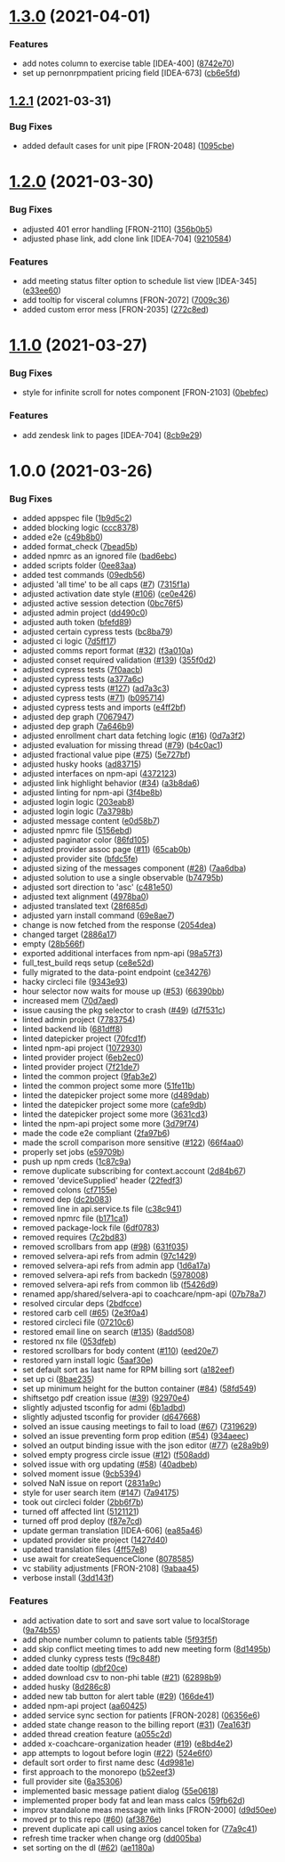 # [1.3.0](https://github.com/coachcare/dashboard/compare/v1.2.1...v1.3.0) (2021-04-01)


### Features

* add notes column to exercise table [IDEA-400] ([8742e70](https://github.com/coachcare/dashboard/commit/8742e70072adf270bbd551d9e66053e07493963f))
* set up pernonrpmpatient pricing field [IDEA-673] ([cb6e5fd](https://github.com/coachcare/dashboard/commit/cb6e5fd51d7235623cb9c2dd9ceb3b5672d58bea))

## [1.2.1](https://github.com/coachcare/dashboard/compare/v1.2.0...v1.2.1) (2021-03-31)


### Bug Fixes

* added default cases for unit pipe [FRON-2048] ([1095cbe](https://github.com/coachcare/dashboard/commit/1095cbe4a73532eb5ef1119b33fc9e2f520670ac))

# [1.2.0](https://github.com/coachcare/dashboard/compare/v1.1.0...v1.2.0) (2021-03-30)


### Bug Fixes

* adjusted 401 error handling [FRON-2110] ([356b0b5](https://github.com/coachcare/dashboard/commit/356b0b580e776b5707b17aad923e4ec028b8301b))
* adjusted phase link, add clone link [IDEA-704] ([9210584](https://github.com/coachcare/dashboard/commit/9210584bff826394b6bdf8854819f4231186f37f))


### Features

* add meeting status filter option to schedule list view [IDEA-345] ([e33ee60](https://github.com/coachcare/dashboard/commit/e33ee60f8ccaca6a790a3156ca3ac33c97dc7595))
* add tooltip for visceral columns [FRON-2072] ([7009c36](https://github.com/coachcare/dashboard/commit/7009c36678895ed6525031c460ed77a523651eab))
* added custom error mess [FRON-2035] ([272c8ed](https://github.com/coachcare/dashboard/commit/272c8ed98e6bbdedecb7ae4afe687b572ab5fe0d))

# [1.1.0](https://github.com/coachcare/dashboard/compare/v1.0.0...v1.1.0) (2021-03-27)


### Bug Fixes

* style for infinite scroll for notes component [FRON-2103] ([0bebfec](https://github.com/coachcare/dashboard/commit/0bebfec4c22dcad5a691d2c3e22ce6b800c221f4))


### Features

* add zendesk link to pages [IDEA-704] ([8cb9e29](https://github.com/coachcare/dashboard/commit/8cb9e29bca64565d00607a65b4a6c9dc958d968e))

# 1.0.0 (2021-03-26)


### Bug Fixes

* added appspec file ([1b9d5c2](https://github.com/coachcare/dashboard/commit/1b9d5c2ffec19dd8f976372d5b8bc0c85ae7b3a3))
* added blocking logic ([ccc8378](https://github.com/coachcare/dashboard/commit/ccc837886a9cbee804a12a5bd73b06a18288d081))
* added e2e ([c49b8b0](https://github.com/coachcare/dashboard/commit/c49b8b0a56dc23f7c93cdad21e6c6c8b13316083))
* added format_check ([7bead5b](https://github.com/coachcare/dashboard/commit/7bead5b2f09a0c18ca647b1597a15da8405e3e02))
* added npmrc as an ignored file ([bad6ebc](https://github.com/coachcare/dashboard/commit/bad6ebcaf66d32e195a0527244e9e5b68ac0d144))
* added scripts folder ([0ee83aa](https://github.com/coachcare/dashboard/commit/0ee83aad25eaad115ca3c80325fc5d3e07956d5a))
* added test commands ([09edb56](https://github.com/coachcare/dashboard/commit/09edb56df5b8a3fe7cb01ecf212b8ea8024b68a6))
* adjusted 'all time' to be all caps ([#7](https://github.com/coachcare/dashboard/issues/7)) ([7315f1a](https://github.com/coachcare/dashboard/commit/7315f1aa9ec2d9efdf089733a4555197c031db11))
* adjusted activation date style ([#106](https://github.com/coachcare/dashboard/issues/106)) ([ce0e426](https://github.com/coachcare/dashboard/commit/ce0e426a8ed67fe9e92884e1c073a4ed20986924))
* adjusted active session detection ([0bc76f5](https://github.com/coachcare/dashboard/commit/0bc76f56cd866b29c1a268657cea128457d87798))
* adjusted admin project ([dd490c0](https://github.com/coachcare/dashboard/commit/dd490c098e68442fd2fe92b525b54c67085edfb9))
* adjusted auth token ([bfefd89](https://github.com/coachcare/dashboard/commit/bfefd89c33a01ee552e90653891b7fcabc3e12a3))
* adjusted certain cypress tests ([bc8ba79](https://github.com/coachcare/dashboard/commit/bc8ba791a69e0f92549ccde0d202f3e38c86ddf4))
* adjusted ci logic ([7d5ff17](https://github.com/coachcare/dashboard/commit/7d5ff171c840ef9ae015eb8b5367edb572d93d10))
* adjusted comms report format ([#32](https://github.com/coachcare/dashboard/issues/32)) ([f3a010a](https://github.com/coachcare/dashboard/commit/f3a010aa63e4fa170dd3e39f1b12f4bd7537277d))
* adjusted conset required validation ([#139](https://github.com/coachcare/dashboard/issues/139)) ([355f0d2](https://github.com/coachcare/dashboard/commit/355f0d2bce77c11308abfecd04cafa4e4fadc455))
* adjusted cypress tests ([7f0aacb](https://github.com/coachcare/dashboard/commit/7f0aacb2922810dff1dd776cdf6b0ed33328fbc8))
* adjusted cypress tests ([a377a6c](https://github.com/coachcare/dashboard/commit/a377a6c1d7859c50079efb465e2f8dbb1f12196b))
* adjusted cypress tests ([#127](https://github.com/coachcare/dashboard/issues/127)) ([ad7a3c3](https://github.com/coachcare/dashboard/commit/ad7a3c3fef89ec63c801809130a50f67c5bff68d))
* adjusted cypress tests ([#71](https://github.com/coachcare/dashboard/issues/71)) ([b095714](https://github.com/coachcare/dashboard/commit/b095714e82c6899ae193392504e8ee6dd8a54c37))
* adjusted cypress tests and imports ([e4ff2bf](https://github.com/coachcare/dashboard/commit/e4ff2bf055f39f33a0a25d16f27e0b62bcacc50a))
* adjusted dep graph ([7067947](https://github.com/coachcare/dashboard/commit/7067947e2052ed42ed2e1ab0a7a8766df0e2a738))
* adjusted dep graph ([7a646b9](https://github.com/coachcare/dashboard/commit/7a646b9cc36e2b59fb61f7c5f07ba249716c1894))
* adjusted enrollment chart data fetching logic ([#16](https://github.com/coachcare/dashboard/issues/16)) ([0d7a3f2](https://github.com/coachcare/dashboard/commit/0d7a3f2e22f7fac80eaf09a1acb1a9f8a0aa9b33))
* adjusted evaluation for missing thread ([#79](https://github.com/coachcare/dashboard/issues/79)) ([b4c0ac1](https://github.com/coachcare/dashboard/commit/b4c0ac1c9630b21ac9d72bc0137508e013816b2e))
* adjusted fractional value pipe ([#75](https://github.com/coachcare/dashboard/issues/75)) ([5e727bf](https://github.com/coachcare/dashboard/commit/5e727bf3ded1b22369036d2e7ba34499d41a7e37))
* adjusted husky hooks ([ad83715](https://github.com/coachcare/dashboard/commit/ad8371596f9c4589d40818fd3209bce4184fbeb6))
* adjusted interfaces on npm-api ([4372123](https://github.com/coachcare/dashboard/commit/43721239583a500b2d4032233804b05f1f0ddad5))
* adjusted link highlight behavior ([#34](https://github.com/coachcare/dashboard/issues/34)) ([a3b8da6](https://github.com/coachcare/dashboard/commit/a3b8da6fc0aae8809ff92698a6efb2e79a538bc1))
* adjusted linting for npm-api ([3f4be8b](https://github.com/coachcare/dashboard/commit/3f4be8b91d2b7d94fdde96c62285f907d0ca445b))
* adjusted login logic ([203eab8](https://github.com/coachcare/dashboard/commit/203eab886553ce8461d067fb8eac7fa32be83d4c))
* adjusted login logic ([7a3798b](https://github.com/coachcare/dashboard/commit/7a3798b63078a3a70ca3e8859236636c1f2a195e))
* adjusted message content ([e0d58b7](https://github.com/coachcare/dashboard/commit/e0d58b7d7b38fc7fb2318619f92ed0819fa2375d))
* adjusted npmrc file ([5156ebd](https://github.com/coachcare/dashboard/commit/5156ebd125634162be2cdc1ec0f2e18fd64b1212))
* adjusted paginator color ([86fd105](https://github.com/coachcare/dashboard/commit/86fd105682a4aaf48efa1341464523c97a6ef2cb))
* adjusted provider assoc page ([#11](https://github.com/coachcare/dashboard/issues/11)) ([65cab0b](https://github.com/coachcare/dashboard/commit/65cab0b6843f236bef04a30683d6357c628fbcd3))
* adjusted provider site ([bfdc5fe](https://github.com/coachcare/dashboard/commit/bfdc5fee89f6805d78923def87995581871cb0f7))
* adjusted sizing of the messages component ([#28](https://github.com/coachcare/dashboard/issues/28)) ([7aa6dba](https://github.com/coachcare/dashboard/commit/7aa6dbadeddbec5c71da50c855c5a28fb5121ea2))
* adjusted solution to use a single observable ([b74795b](https://github.com/coachcare/dashboard/commit/b74795b2d2336360b32c5e8faa2ed53b42bf3f26))
* adjusted sort direction to 'asc' ([c481e50](https://github.com/coachcare/dashboard/commit/c481e50fcc57dcab77a27ecb138da017d315c717))
* adjusted text alignment ([4978ba0](https://github.com/coachcare/dashboard/commit/4978ba0bc53a80a9c28d508a9b2bcd207b85a00d))
* adjusted translated text ([28f685d](https://github.com/coachcare/dashboard/commit/28f685dcd9aeae5cd66824461f8524fc898ba6a4))
* adjusted yarn install command ([69e8ae7](https://github.com/coachcare/dashboard/commit/69e8ae76db7b91bb9f724a85fd42c6a3ee3f621a))
* change is now fetched from the response ([2054dea](https://github.com/coachcare/dashboard/commit/2054deaa9b75e05bb6b77d47c7dae01f57c9432c))
* changed target ([2886a17](https://github.com/coachcare/dashboard/commit/2886a17d556584bc509f86b46196686be4ead191))
* empty ([28b566f](https://github.com/coachcare/dashboard/commit/28b566f9f3caf7e920cd25a8797eb6e514c47a3a))
* exported additional interfaces from npm-api ([98a57f3](https://github.com/coachcare/dashboard/commit/98a57f3574c5f133936a1dfe116c39739dbe497a))
* full_test_build reqs setup ([ce8e52d](https://github.com/coachcare/dashboard/commit/ce8e52dcc03eaa2970540d2edce254869c21cafc))
* fully migrated to the data-point endpoint ([ce34276](https://github.com/coachcare/dashboard/commit/ce342767596428fa5a75c2a946e889fc32fefab5))
* hacky circleci file ([9343e93](https://github.com/coachcare/dashboard/commit/9343e93658cf114e6c6dd8479c7ed90382304adb))
* hour selector now waits for mouse up ([#53](https://github.com/coachcare/dashboard/issues/53)) ([66390bb](https://github.com/coachcare/dashboard/commit/66390bbaa87a5f26ccdcc672d4fd52c67e427335))
* increased mem ([70d7aed](https://github.com/coachcare/dashboard/commit/70d7aedd4bf11083091de627defcdca8298806cc))
* issue causing the pkg selector to crash ([#49](https://github.com/coachcare/dashboard/issues/49)) ([d7f531c](https://github.com/coachcare/dashboard/commit/d7f531caf26620bb3f81b9f41402e6e456d10a66))
* linted admin project ([7783754](https://github.com/coachcare/dashboard/commit/778375400059813c22dd90c46c56dcad20de2454))
* linted backend lib ([681dff8](https://github.com/coachcare/dashboard/commit/681dff8fa1a1c66bbd85ea03f4192b595588103f))
* linted datepicker project ([70fcd1f](https://github.com/coachcare/dashboard/commit/70fcd1f1981411c6276bd97f157b43f95e320abc))
* linted npm-api project ([1072930](https://github.com/coachcare/dashboard/commit/10729300503176f9704f7e46bb377df51e6ec15b))
* linted provider project ([6eb2ec0](https://github.com/coachcare/dashboard/commit/6eb2ec0e17b49c8c8b6110b02ecc23580e9137a9))
* linted provider project ([7f21de7](https://github.com/coachcare/dashboard/commit/7f21de7b6535b1f4ae00662af24ebe07ea4b992f))
* linted the common project ([9fab3e2](https://github.com/coachcare/dashboard/commit/9fab3e2d224170bf9cedc50f98b677ee529c0eb9))
* linted the common project some more ([51fe11b](https://github.com/coachcare/dashboard/commit/51fe11b85279b604f114f099e264d7f3ce32af74))
* linted the datepicker project some more ([d489dab](https://github.com/coachcare/dashboard/commit/d489dab68483aeb8adb8b3c553872278ab34fe62))
* linted the datepicker project some more ([cafe9db](https://github.com/coachcare/dashboard/commit/cafe9dba648a3f09bb64a9e6fe099de8cfc8bccf))
* linted the datepicker project some more ([3631cd3](https://github.com/coachcare/dashboard/commit/3631cd391d5b9da579a9a71787b29ec2dc6e7150))
* linted the npm-api project some more ([3d79f74](https://github.com/coachcare/dashboard/commit/3d79f74d5cf8184013e975fdc1275d5ba917bcea))
* made the code e2e compliant ([2fa97b6](https://github.com/coachcare/dashboard/commit/2fa97b6e9b13b553d6cd6721423d3447e78d8294))
* made the scroll comparison more sensitive ([#122](https://github.com/coachcare/dashboard/issues/122)) ([66f4aa0](https://github.com/coachcare/dashboard/commit/66f4aa02a8413578b487da8a3319ca98ad853df3))
* properly set jobs ([e59709b](https://github.com/coachcare/dashboard/commit/e59709bf81cebd5136061ee686881bf82d48dba5))
* push up npm creds ([1c87c9a](https://github.com/coachcare/dashboard/commit/1c87c9af34ab52023df8e2e801871055a22b5ebb))
* remove duplicate subscribing for context.account ([2d84b67](https://github.com/coachcare/dashboard/commit/2d84b672ce6af6fcb4615493a7510777ed5ca164))
* removed 'deviceSupplied' header ([22fedf3](https://github.com/coachcare/dashboard/commit/22fedf39c0dc011c047523ff79656053f1096bd7))
* removed colons ([cf7155e](https://github.com/coachcare/dashboard/commit/cf7155e74a4d583bcb196bd484d7f7ffb1d283c8))
* removed dep ([dc2b083](https://github.com/coachcare/dashboard/commit/dc2b08340776be99e9bbc71113285ad4f82e4da5))
* removed line in api.service.ts file ([c38c941](https://github.com/coachcare/dashboard/commit/c38c941339b66b9a5b19cfc23ff98899f17491dc))
* removed npmrc file ([b171ca1](https://github.com/coachcare/dashboard/commit/b171ca1c3f093cd6ef5d6162e49ee3c6476eb143))
* removed package-lock file ([6df0783](https://github.com/coachcare/dashboard/commit/6df07833699aeb9f99ad6cac3ae864e16ffc4ed7))
* removed requires ([7c2bd83](https://github.com/coachcare/dashboard/commit/7c2bd834b712a502c9923bfc53352c85c3098f25))
* removed scrollbars from app ([#98](https://github.com/coachcare/dashboard/issues/98)) ([631f035](https://github.com/coachcare/dashboard/commit/631f0359e1bcf0af04782957de9b502193fc2f9a))
* removed selvera-api refs from admin ([97c1429](https://github.com/coachcare/dashboard/commit/97c14298f6ac4f688adbbd3094126cf1ba614a0c))
* removed selvera-api refs from admin app ([1d6a17a](https://github.com/coachcare/dashboard/commit/1d6a17a66d506709ddd43e3876e638649fbc9cc1))
* removed selvera-api refs from backedn ([5978008](https://github.com/coachcare/dashboard/commit/597800817ff25a62df1164f3ceffcd1d8d64270a))
* removed selvera-api refs from common lib ([f5426d9](https://github.com/coachcare/dashboard/commit/f5426d9bd50c749a0d9f7b59a80a10f84be2ee23))
* renamed app/shared/selvera-api to coachcare/npm-api ([07b78a7](https://github.com/coachcare/dashboard/commit/07b78a7289dba33498c2f00535d57eabac91164a))
* resolved circular deps ([2bdfcce](https://github.com/coachcare/dashboard/commit/2bdfcce788f28eb4396464f1d44daf5ba1ceede5))
* restored carb cell ([#65](https://github.com/coachcare/dashboard/issues/65)) ([2e3f0a4](https://github.com/coachcare/dashboard/commit/2e3f0a4dc16af5e586b48fe5a342eb4d92736635))
* restored circleci file ([07210c6](https://github.com/coachcare/dashboard/commit/07210c67260701085f04e1bc6a78fd7b3dc8d4f6))
* restored email line on search ([#135](https://github.com/coachcare/dashboard/issues/135)) ([8add508](https://github.com/coachcare/dashboard/commit/8add50818cd81b6157d6f53f4190ddfcb8201f75))
* restored nx file ([053dfeb](https://github.com/coachcare/dashboard/commit/053dfeb22650a9ba92affc03d216fa240af08b6e))
* restored scrollbars for body content ([#110](https://github.com/coachcare/dashboard/issues/110)) ([eed20e7](https://github.com/coachcare/dashboard/commit/eed20e7d39ff93211f39e3391c42fddf311c186f))
* restored yarn install logic ([5aaf30e](https://github.com/coachcare/dashboard/commit/5aaf30e0a5c5cb47baa330743c507c6f2886b52b))
* set default sort as last name for RPM billing sort ([a182eef](https://github.com/coachcare/dashboard/commit/a182eefe1cee58180b4d5bb17723708e6170e2f4))
* set up ci ([8bae235](https://github.com/coachcare/dashboard/commit/8bae235b1ecad1acece348c27478c5cdea46d8e0))
* set up minimum height for the button container ([#84](https://github.com/coachcare/dashboard/issues/84)) ([58fd549](https://github.com/coachcare/dashboard/commit/58fd54970a67a48ec381e9c6ccc1af966e9bc141))
* shiftsetgo pdf creation issue ([#39](https://github.com/coachcare/dashboard/issues/39)) ([92970e4](https://github.com/coachcare/dashboard/commit/92970e41507daec807def2c1daa04a74f086da04))
* slightly adjusted tsconfig for admi ([6b1adbd](https://github.com/coachcare/dashboard/commit/6b1adbdceb358ede6d39882ca8e312b84bf0a9e4))
* slightly adjusted tsconfig for provider ([d647668](https://github.com/coachcare/dashboard/commit/d647668c7995d41046a77d6fe0f8e9ff470c41b4))
* solved an issue causing meetings to fail to load ([#67](https://github.com/coachcare/dashboard/issues/67)) ([7319629](https://github.com/coachcare/dashboard/commit/7319629b6a545a61bec13fd45fb63bbe935d2bca))
* solved an issue preventing form prop edition ([#54](https://github.com/coachcare/dashboard/issues/54)) ([934aeec](https://github.com/coachcare/dashboard/commit/934aeec752b75903fa4f7932d430efb134bad1b0))
* solved an output binding issue with the json editor ([#77](https://github.com/coachcare/dashboard/issues/77)) ([e28a9b9](https://github.com/coachcare/dashboard/commit/e28a9b957400524e9b9a72a54ce25d5d4202f9f7))
* solved empty progress circle issue ([#12](https://github.com/coachcare/dashboard/issues/12)) ([f508add](https://github.com/coachcare/dashboard/commit/f508add7fa30002f77c3211fa47dd633fe8a2183))
* solved issue with org updating ([#58](https://github.com/coachcare/dashboard/issues/58)) ([40adbeb](https://github.com/coachcare/dashboard/commit/40adbeb1c40a2f6ad013db967298646240bfed2f))
* solved moment issue ([9cb5394](https://github.com/coachcare/dashboard/commit/9cb53944299d3f3e3e083c07dd61e92f65ee0ce0))
* solved NaN issue on report ([2831a9c](https://github.com/coachcare/dashboard/commit/2831a9c8a3febe3f65406edcf44341aa31bae6e8))
* style for user search item ([#147](https://github.com/coachcare/dashboard/issues/147)) ([7a94175](https://github.com/coachcare/dashboard/commit/7a941752351668b2b22ba2336dbcb42a490d3c8a))
* took out circleci folder ([2bb6f7b](https://github.com/coachcare/dashboard/commit/2bb6f7bbbd93788cbb21bbbd66334a0c7bfef1f1))
* turned off affected lint ([5121121](https://github.com/coachcare/dashboard/commit/5121121fe126f24b182c4b8b9e3cab068c6c2779))
* turned off prod deploy ([f87e7cd](https://github.com/coachcare/dashboard/commit/f87e7cdeb776d9907d3de476f557f74419fe5601))
* update german translation [IDEA-606] ([ea85a46](https://github.com/coachcare/dashboard/commit/ea85a46425e9dfaa4989ca99231d3bbabf7c2964))
* updated provider site project ([1427d40](https://github.com/coachcare/dashboard/commit/1427d408b08510c18c5387df4c8540308709c315))
* updated translation files ([4ff57e8](https://github.com/coachcare/dashboard/commit/4ff57e8d47bf428e064f3ddd3b29a180c4072d44))
* use await for createSequenceClone ([8078585](https://github.com/coachcare/dashboard/commit/8078585cfb3d2a83e00037e7905fa8ccd2594083))
* vc stability adjustments [FRON-2108] ([9abaa45](https://github.com/coachcare/dashboard/commit/9abaa45c781154221b43faa82be8fb125e2fb4c6))
* verbose install ([3dd143f](https://github.com/coachcare/dashboard/commit/3dd143f3cbbed69ec5351ac4fa39e77463d5db59))


### Features

* add activation date to sort and save sort value to localStorage ([9a74b55](https://github.com/coachcare/dashboard/commit/9a74b55964314033536cf52706acf0a0c596da5e))
* add phone number column to patients table ([5f93f5f](https://github.com/coachcare/dashboard/commit/5f93f5f5f79488911d203ce81f3eb80e94600d9f))
* add skip conflict meeting times to add new meeting form ([8d1495b](https://github.com/coachcare/dashboard/commit/8d1495baf5807fb1da79de0d164cb5276533e6df))
* added clunky cypress tests ([f9c848f](https://github.com/coachcare/dashboard/commit/f9c848f790afaeb996c56cff30e89261ef179351))
* added date tooltip ([dbf20ce](https://github.com/coachcare/dashboard/commit/dbf20ceb67c591df36f00247cd31809cbd5e4dd9))
* added download csv to non-phi table ([#21](https://github.com/coachcare/dashboard/issues/21)) ([62898b9](https://github.com/coachcare/dashboard/commit/62898b90bf1498a573ffe06aedd11157b9eeac36))
* added husky ([8d286c8](https://github.com/coachcare/dashboard/commit/8d286c882d28745be359a8efb27a85032461bef1))
* added new tab button for alert table ([#29](https://github.com/coachcare/dashboard/issues/29)) ([166de41](https://github.com/coachcare/dashboard/commit/166de411bab3ac47f337b9cfc49f74dc0ab7d66d))
* added npm-api project ([aa60425](https://github.com/coachcare/dashboard/commit/aa604257ed191a452dec9b6bcde3df9c99b83cb0))
* added service sync section for patients [FRON-2028] ([06356e6](https://github.com/coachcare/dashboard/commit/06356e6b4e060e11a18e6823f776a8b4349faf21))
* added state change reason to the billing report ([#31](https://github.com/coachcare/dashboard/issues/31)) ([7ea163f](https://github.com/coachcare/dashboard/commit/7ea163f83e8fecc81ecd337881f92b71cd003748))
* added thread creation feature ([a055c2d](https://github.com/coachcare/dashboard/commit/a055c2d80b31fec50159b7b083f9137830ebdb6d))
* added x-coachcare-organization header ([#19](https://github.com/coachcare/dashboard/issues/19)) ([e8bd4e2](https://github.com/coachcare/dashboard/commit/e8bd4e2108565e7a1356be612f5b59d51c98e0d7))
* app attempts to logout before login ([#22](https://github.com/coachcare/dashboard/issues/22)) ([524e6f0](https://github.com/coachcare/dashboard/commit/524e6f05d3d66ad835b3699602b42f17f24a4e71))
* default sort order to first name desc ([4d9981e](https://github.com/coachcare/dashboard/commit/4d9981e1dabc6f7e5c758f4f824c7e5849e49932))
* first approach to the monorepo ([b52eef3](https://github.com/coachcare/dashboard/commit/b52eef3be0944fd977033d7ea7a65a3ebe52b145))
* full provider site ([6a35306](https://github.com/coachcare/dashboard/commit/6a353069a0da6aabc3f4716b3a628035bac6d51b))
* implemented basic message patient dialog ([55e0618](https://github.com/coachcare/dashboard/commit/55e06182f816b972330e4ed3f3057f73f76da733))
* implemented proper body fat and lean mass calcs ([59fb62d](https://github.com/coachcare/dashboard/commit/59fb62dcf2c89ad390f872c75f02546b14085cb0))
* improv standalone meas message with links [FRON-2000] ([d9d50ee](https://github.com/coachcare/dashboard/commit/d9d50ee2df239413d6f4f564b94c24eeecae6526))
* moved pr to this repo ([#60](https://github.com/coachcare/dashboard/issues/60)) ([af3876e](https://github.com/coachcare/dashboard/commit/af3876e6acbc53ed11a284d90875f178a5d2be7a))
* prevent duplicate api call using axios cancel token for ([77a9c41](https://github.com/coachcare/dashboard/commit/77a9c418f5623913fb7ed9222d766b6377071aab))
* refresh time tracker when change org ([dd005ba](https://github.com/coachcare/dashboard/commit/dd005ba2737c230a6d12708c759a08a54e55c613))
* set sorting on the dl ([#62](https://github.com/coachcare/dashboard/issues/62)) ([ae1180a](https://github.com/coachcare/dashboard/commit/ae1180a0a5e075e1b861a3184cdaa8a3922cd8cb))
